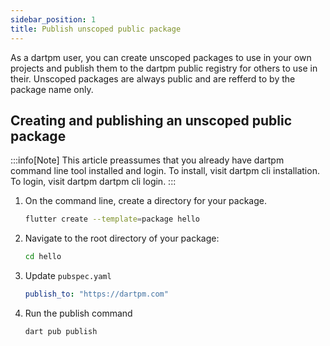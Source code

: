 ```yaml
---
sidebar_position: 1
title: Publish unscoped public package
---
```


As a dartpm user, you can create unscoped packages to use in your own projects and publish them to the dartpm public registry for others to use in their. Unscoped packages are always public and are refferd to by the package name only.

## Creating and publishing an unscoped public package

:::info[Note]
This article preassumes that you already have dartpm command line tool installed and login. To install, visit dartpm cli installation. To login, visit dartpm dartpm cli login.
:::

1. On the command line, create a directory for your package.
    ```bash
    flutter create --template=package hello
    ```

2. Navigate to the root directory of your package: 
    ```bash
    cd hello    
    ```

3. Update `pubspec.yaml`
    ```yaml
    publish_to: "https://dartpm.com"
    ```

4. Run the publish command
    ```bash
    dart pub publish
    ```
